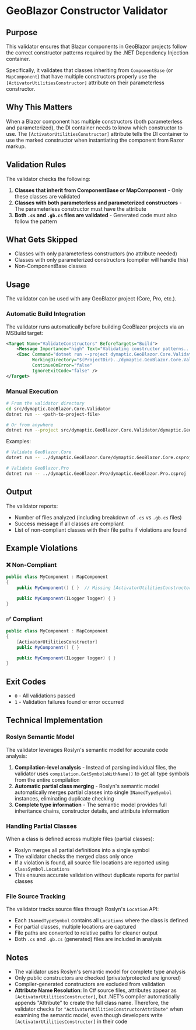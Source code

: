 # GeoBlazor Constructor Validator

## Purpose

This validator ensures that Blazor components in GeoBlazor projects follow the correct constructor patterns required by the .NET Dependency Injection container.

Specifically, it validates that classes inheriting from `ComponentBase` (or `MapComponent`) that have multiple constructors properly use the `[ActivatorUtilitiesConstructor]` attribute on their parameterless constructor.

## Why This Matters

When a Blazor component has multiple constructors (both parameterless and parameterized), the DI container needs to know which constructor to use. The `[ActivatorUtilitiesConstructor]` attribute tells the DI container to use the marked constructor when instantiating the component from Razor markup.

## Validation Rules

The validator checks the following:

1. **Classes that inherit from ComponentBase or MapComponent** - Only these classes are validated
2. **Classes with both parameterless and parameterized constructors** - The parameterless constructor must have the attribute
3. **Both `.cs` and `.gb.cs` files are validated** - Generated code must also follow the pattern

## What Gets Skipped

- Classes with only parameterless constructors (no attribute needed)
- Classes with only parameterized constructors (compiler will handle this)
- Non-ComponentBase classes

## Usage

The validator can be used with any GeoBlazor project (Core, Pro, etc.).

### Automatic Build Integration

The validator runs automatically before building GeoBlazor projects via an MSBuild target:

```xml
<Target Name="ValidateConstructors" BeforeTargets="Build">
    <Message Importance="high" Text="Validating constructor patterns..." />
    <Exec Command="dotnet run --project dymaptic.GeoBlazor.Core.Validator.csproj -- $(MSBuildProjectFullPath)"
          WorkingDirectory="$(ProjectDir)../dymaptic.GeoBlazor.Core.Validator"
          ContinueOnError="false"
          IgnoreExitCode="false" />
</Target>
```

### Manual Execution

```bash
# From the validator directory
cd src/dymaptic.GeoBlazor.Core.Validator
dotnet run -- <path-to-project-file>

# Or from anywhere
dotnet run --project src/dymaptic.GeoBlazor.Core.Validator/dymaptic.GeoBlazor.Core.Validator.csproj -- <path-to-project-file>
```

Examples:
```bash
# Validate GeoBlazor.Core
dotnet run -- ../dymaptic.GeoBlazor.Core/dymaptic.GeoBlazor.Core.csproj

# Validate GeoBlazor.Pro
dotnet run -- ../dymaptic.GeoBlazor.Pro/dymaptic.GeoBlazor.Pro.csproj
```

## Output

The validator reports:
- Number of files analyzed (including breakdown of `.cs` vs `.gb.cs` files)
- Success message if all classes are compliant
- List of non-compliant classes with their file paths if violations are found

## Example Violations

### ❌ Non-Compliant
```csharp
public class MyComponent : MapComponent
{
    public MyComponent() { }  // Missing [ActivatorUtilitiesConstructor]

    public MyComponent(ILogger logger) { }
}
```

### ✅ Compliant
```csharp
public class MyComponent : MapComponent
{
    [ActivatorUtilitiesConstructor]
    public MyComponent() { }

    public MyComponent(ILogger logger) { }
}
```

## Exit Codes

- `0` - All validations passed
- `1` - Validation failures found or error occurred

## Technical Implementation

### Roslyn Semantic Model

The validator leverages Roslyn's semantic model for accurate code analysis:

1. **Compilation-level analysis** - Instead of parsing individual files, the validator uses `compilation.GetSymbolsWithName()` to get all type symbols from the entire compilation
2. **Automatic partial class merging** - Roslyn's semantic model automatically merges partial classes into single `INamedTypeSymbol` instances, eliminating duplicate checking
3. **Complete type information** - The semantic model provides full inheritance chains, constructor details, and attribute information

### Handling Partial Classes

When a class is defined across multiple files (partial classes):
- Roslyn merges all partial definitions into a single symbol
- The validator checks the merged class only once
- If a violation is found, all source file locations are reported using `classSymbol.Locations`
- This ensures accurate validation without duplicate reports for partial classes

### File Source Tracking

The validator tracks source files through Roslyn's `Location` API:
- Each `INamedTypeSymbol` contains all `Locations` where the class is defined
- For partial classes, multiple locations are captured
- File paths are converted to relative paths for cleaner output
- Both `.cs` and `.gb.cs` (generated) files are included in analysis

## Notes

- The validator uses Roslyn's semantic model for complete type analysis
- Only public constructors are checked (private/protected are ignored)
- Compiler-generated constructors are excluded from validation
- **Attribute Name Resolution**: In C# source files, attributes appear as `[ActivatorUtilitiesConstructor]`, but .NET's compiler automatically appends "Attribute" to create the full class name. Therefore, the validator checks for `"ActivatorUtilitiesConstructorAttribute"` when examining the semantic model, even though developers write `[ActivatorUtilitiesConstructor]` in their code